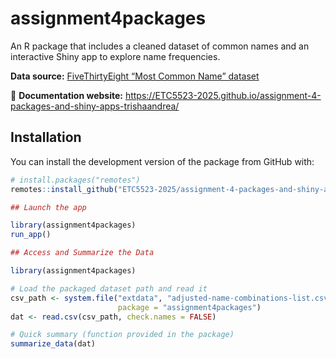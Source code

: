 
# assignment4packages

An R package that includes a cleaned dataset of common names and an interactive
Shiny app to explore name frequencies.  

**Data source:** [FiveThirtyEight “Most Common Name” dataset](https://github.com/fivethirtyeight/data/tree/master/most-common-name)

📖 **Documentation website:** https://ETC5523-2025.github.io/assignment-4-packages-and-shiny-apps-trishaandrea/

## Installation


You can install the development version of the package from GitHub with:

```r
# install.packages("remotes")
remotes::install_github("ETC5523-2025/assignment-4-packages-and-shiny-apps-trishaandrea")

## Launch the app

library(assignment4packages)
run_app()

## Access and Summarize the Data

library(assignment4packages)

# Load the packaged dataset path and read it
csv_path <- system.file("extdata", "adjusted-name-combinations-list.csv",
                        package = "assignment4packages")
dat <- read.csv(csv_path, check.names = FALSE)

# Quick summary (function provided in the package)
summarize_data(dat)

